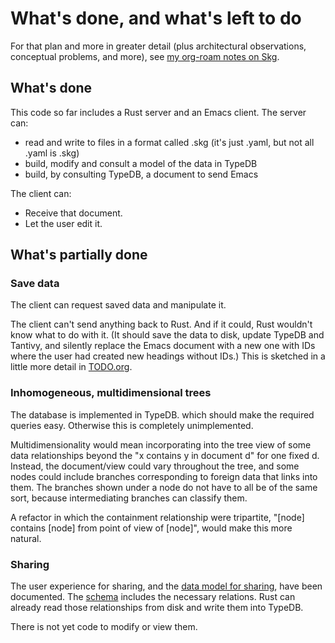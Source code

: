 # What's done, and what's left to do
For that plan and more in greater detail (plus architectural observations, conceptual problems, and more), see [my org-roam notes on Skg](https://github.com/JeffreyBenjaminBrown/public_notes_with_github-navigable_links/blob/main/shareable_knowledge_gardens.org).
## What's done
This code so far includes a Rust server and an Emacs client. The server can:

- read and write to files in a format called .skg (it's just .yaml, but not all .yaml is .skg)
- build, modify and consult a model of the data in TypeDB
- build, by consulting TypeDB, a document to send Emacs

The client can:

- Receive that document.
- Let the user edit it.
## What's partially done
### Save data
The client can request saved data and manipulate it.

The client can't send anything back to Rust. And if it could, Rust wouldn't know what to do with it. (It should save the data to disk, update TypeDB and Tantivy, and silently replace the Emacs document with a new one with IDs where the user had created new headings without IDs.) This is sketched in a little more detail in [TODO.org](../devel-handy/TODO.org).
### Inhomogeneous, multidimensional trees
The database is implemented in TypeDB. which should make the required queries easy. Otherwise this is completely unimplemented.

Multidimensionality would mean incorporating into the tree view of some data relationships beyond the "x contains y in document d" for one fixed d. Instead, the document/view could vary throughout the tree, and some nodes could include branches corresponding to foreign data that links into them. The branches shown under a node do not have to all be of the same sort, because intermediating branches can classify them.

A refactor in which the containment relationship were tripartite, "[node] contains [node] from point of view of [node]", would make this more natural.
### Sharing
The user experience for sharing, and the [data model for sharing](sharing-model.md), have been documented. The [schema](../schema.tql) includes the necessary relations. Rust can already read those relationships from disk and write them into TypeDB.

There is not yet code to modify or view them.

